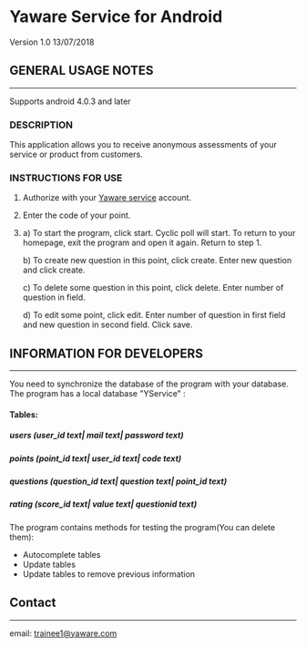 # Yaware Service for Android
Version 1.0 13/07/2018

## GENERAL USAGE NOTES
--------------------
Supports android 4.0.3 and later
### DESCRIPTION
This application allows you to receive anonymous assessments of your service or product from customers.

### INSTRUCTIONS FOR USE
1. Authorize with your [Yaware service](https://service.yaware.com.ua/) account.
2. Enter the code of your point.
3. 
	a) To start the program, click start. Сyclic poll will 	start. To return to your homepage, exit the program  	and open it 		again. Return to step 1.
	
	b) To create new question in this point, click create. 
	Enter new question and click create.
	
	c) To delete some question in this point, click delete.
	Enter number of question in field.
	
	d) To edit some point, click edit. Enter number of 	question in first field and new question in second field. 	Click save.

## INFORMATION FOR DEVELOPERS
---------------------------
You need to synchronize the database of the program with your database. The program has a local database "YService" :


#### Tables: 
##### users (user_id text| mail text| password text)
##### points (point_id text| user_id text| code text)
##### questions (question_id text| question text| point_id text)
##### rating (score_id text| value text| questionid text)

The program contains methods for testing the program(You can delete them):
- Autocomplete tables
- Update tables
- Update tables to remove previous information

## Contact
--------
email: trainee1@yaware.com








